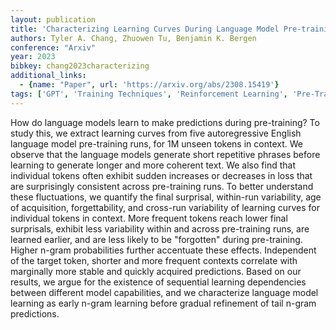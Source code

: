 ```yaml
---
layout: publication
title: 'Characterizing Learning Curves During Language Model Pre-training: Learning, Forgetting, And Stability'
authors: Tyler A. Chang, Zhuowen Tu, Benjamin K. Bergen
conference: "Arxiv"
year: 2023
bibkey: chang2023characterizing
additional_links:
  - {name: "Paper", url: 'https://arxiv.org/abs/2308.15419'}
tags: ['GPT', 'Training Techniques', 'Reinforcement Learning', 'Pre-Training', 'Pretraining Methods']
---
```

How do language models learn to make predictions during pre-training? To
study this, we extract learning curves from five autoregressive English
language model pre-training runs, for 1M unseen tokens in context. We observe
that the language models generate short repetitive phrases before learning to
generate longer and more coherent text. We also find that individual tokens
often exhibit sudden increases or decreases in loss that are surprisingly
consistent across pre-training runs. To better understand these fluctuations,
we quantify the final surprisal, within-run variability, age of acquisition,
forgettability, and cross-run variability of learning curves for individual
tokens in context. More frequent tokens reach lower final surprisals, exhibit
less variability within and across pre-training runs, are learned earlier, and
are less likely to be "forgotten" during pre-training. Higher n-gram
probabilities further accentuate these effects. Independent of the target
token, shorter and more frequent contexts correlate with marginally more stable
and quickly acquired predictions. Based on our results, we argue for the
existence of sequential learning dependencies between different model
capabilities, and we characterize language model learning as early n-gram
learning before gradual refinement of tail n-gram predictions.
